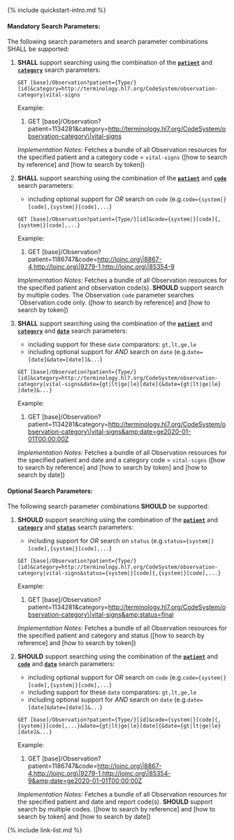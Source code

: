 {% include quickstart-intro.md %}

#### Mandatory Search Parameters:

The following search parameters and search parameter combinations SHALL be supported:

1. **SHALL** support searching using the combination of the **[`patient`](SearchParameter-us-core-observation-patient.html)** and **[`category`](SearchParameter-us-core-observation-category.html)** search parameters:

    `GET [base]/Observation?patient={Type/}[id]&category=http://terminology.hl7.org/CodeSystem/observation-category|vital-signs`

    Example:
    
      1. GET [base]/Observation?patient=1134281&amp;category=http://terminology.hl7.org/CodeSystem/observation-category\|vital-signs

    *Implementation Notes:* Fetches a bundle of all Observation resources for the specified patient and a category code = `vital-signs` ([how to search by reference] and [how to search by token])

1. **SHALL** support searching using the combination of the **[`patient`](SearchParameter-us-core-observation-patient.html)** and **[`code`](SearchParameter-us-core-observation-code.html)** search parameters:
    - including optional support for *OR* search on `code` (e.g.`code={system|}[code],{system|}[code],...`)

    `GET [base]/Observation?patient={Type/}[id]&code={system|}[code]{,{system|}[code],...}`

    Example:
    
      1. GET [base]/Observation?patient=1186747&amp;code=http://loinc.org\|8867-4,http://loinc.org\|9279-1,http://loinc.org\|85354-9

    *Implementation Notes:* Fetches a bundle of all Observation resources for the specified patient and observation code(s). **SHOULD** support search by multiple codes. The Observation `code` parameter searches `Observation.code only. ([how to search by reference] and [how to search by token])

1. **SHALL** support searching using the combination of the **[`patient`](SearchParameter-us-core-observation-patient.html)** and **[`category`](SearchParameter-us-core-observation-category.html)** and **[`date`](SearchParameter-us-core-observation-date.html)** search parameters:
    - including support for these `date` comparators: `gt,lt,ge,le`
    - including optional support for *AND* search on `date` (e.g.`date=[date]&date=[date]]&...`)

    `GET [base]/Observation?patient={Type/}[id]&category=http://terminology.hl7.org/CodeSystem/observation-category|vital-signs&date={gt|lt|ge|le}[date]{&date={gt|lt|ge|le}[date]&...}`

    Example:
    
      1. GET [base]/Observation?patient=1134281&amp;category=http://terminology.hl7.org/CodeSystem/observation-category\|vital-signs&amp;date=ge2020-01-01T00:00:00Z

    *Implementation Notes:* Fetches a bundle of all Observation resources for the specified patient and date and a category code = `vital-signs` ([how to search by reference] and [how to search by token] and [how to search by date])


#### Optional Search Parameters:

The following search parameter combinations **SHOULD** be supported:

1. **SHOULD** support searching using the combination of the **[`patient`](SearchParameter-us-core-observation-patient.html)** and **[`category`](SearchParameter-us-core-observation-category.html)** and **[`status`](SearchParameter-us-core-observation-status.html)** search parameters:
    - including support for *OR* search on `status` (e.g.`status={system|}[code],{system|}[code],...`)

    `GET [base]/Observation?patient={Type/}[id]&category=http://terminology.hl7.org/CodeSystem/observation-category|vital-signs&status={system|}[code]{,{system|}[code],...}`

    Example:
    
      1. GET [base]/Observation?patient=1134281&amp;category=http://terminology.hl7.org/CodeSystem/observation-category\|vital-signs&amp;status=final

    *Implementation Notes:* Fetches a bundle of all Observation resources for the specified patient and category and status ([how to search by reference] and [how to search by token])

1. **SHOULD** support searching using the combination of the **[`patient`](SearchParameter-us-core-observation-patient.html)** and **[`code`](SearchParameter-us-core-observation-code.html)** and **[`date`](SearchParameter-us-core-observation-date.html)** search parameters:
    - including optional support for *OR* search on `code` (e.g.`code={system|}[code],{system|}[code],...`)
    - including support for these `date` comparators: `gt,lt,ge,le`
    - including optional support for *AND* search on `date` (e.g.`date=[date]&date=[date]]&...`)

    `GET [base]/Observation?patient={Type/}[id]&code={system|}[code]{,{system|}[code],...}&date={gt|lt|ge|le}[date]{&date={gt|lt|ge|le}[date]&...}`

    Example:
    
      1. GET [base]/Observation?patient=1186747&amp;code=http://loinc.org\|8867-4,http://loinc.org\|9279-1,http://loinc.org\|85354-9&amp;date=ge2020-01-01T00:00:00Z

    *Implementation Notes:* Fetches a bundle of all Observation resources for the specified patient and date and report code(s). **SHOULD** support search by multiple codes. ([how to search by reference] and [how to search by token] and [how to search by date])



{% include link-list.md %}